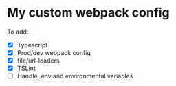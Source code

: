 # My custom webpack config

To add:

-   [x] Typescript
-   [x] Prod/dev webpack config
-   [x] file/url-loaders
-   [x] TSLint
-   [ ] Handle .env and environmental variables
